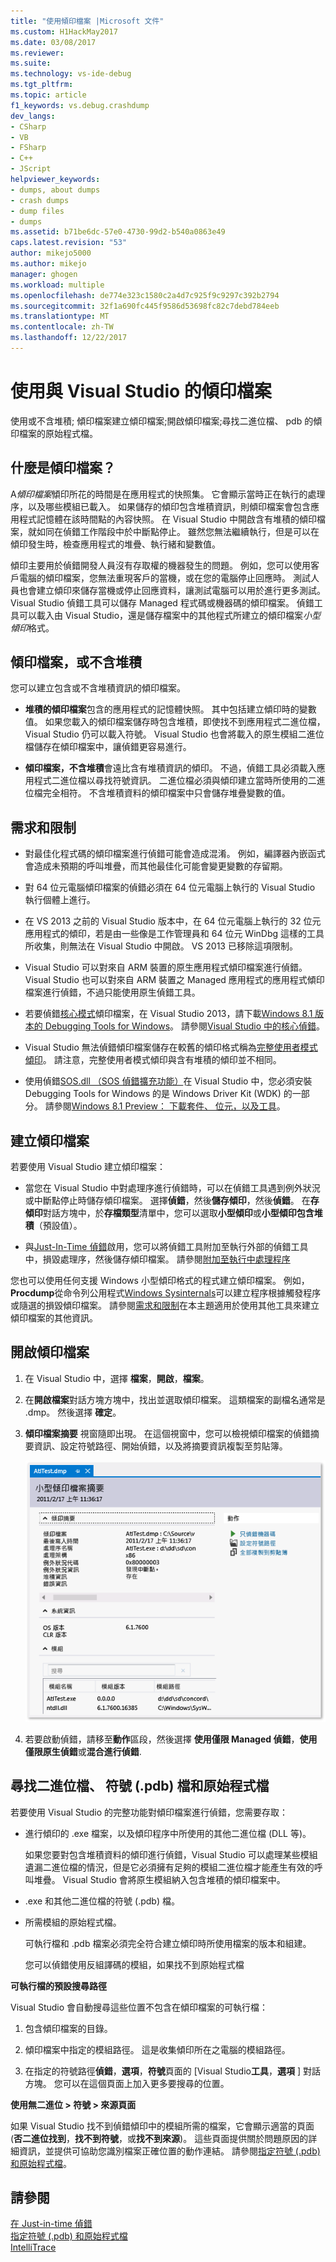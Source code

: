 ```yaml
---
title: "使用傾印檔案 |Microsoft 文件"
ms.custom: H1HackMay2017
ms.date: 03/08/2017
ms.reviewer: 
ms.suite: 
ms.technology: vs-ide-debug
ms.tgt_pltfrm: 
ms.topic: article
f1_keywords: vs.debug.crashdump
dev_langs:
- CSharp
- VB
- FSharp
- C++
- JScript
helpviewer_keywords:
- dumps, about dumps
- crash dumps
- dump files
- dumps
ms.assetid: b71be6dc-57e0-4730-99d2-b540a0863e49
caps.latest.revision: "53"
author: mikejo5000
ms.author: mikejo
manager: ghogen
ms.workload: multiple
ms.openlocfilehash: de774e323c1580c2a4d7c925f9c9297c392b2794
ms.sourcegitcommit: 32f1a690fc445f9586d53698fc82c7debd784eeb
ms.translationtype: MT
ms.contentlocale: zh-TW
ms.lasthandoff: 12/22/2017
---
```

# <a name="use-dump-files-with-visual-studio"></a>使用與 Visual Studio 的傾印檔案
使用或不含堆積; 傾印檔案建立傾印檔案;開啟傾印檔案;尋找二進位檔、 pdb 的傾印檔案的原始程式檔。
  
##  <a name="BKMK_What_is_a_dump_file_"></a>什麼是傾印檔案？  
 A*傾印檔案*傾印所花的時間是在應用程式的快照集。 它會顯示當時正在執行的處理序，以及哪些模組已載入。 如果儲存的傾印包含堆積資訊，則傾印檔案會包含應用程式記憶體在該時間點的內容快照。 在 Visual Studio 中開啟含有堆積的傾印檔案，就如同在偵錯工作階段中於中斷點停止。 雖然您無法繼續執行，但是可以在傾印發生時，檢查應用程式的堆疊、執行緒和變數值。  
  
 傾印主要用於偵錯開發人員沒有存取權的機器發生的問題。 例如，您可以使用客戶電腦的傾印檔案，您無法重現客戶的當機，或在您的電腦停止回應時。 測試人員也會建立傾印來儲存當機或停止回應資料，讓測試電腦可以用於進行更多測試。 Visual Studio 偵錯工具可以儲存 Managed 程式碼或機器碼的傾印檔案。 偵錯工具可以載入由 Visual Studio，還是儲存檔案中的其他程式所建立的傾印檔案*小型傾印*格式。  
  
##  <a name="BKMK_Dump_files__with_or_without_heaps"></a>傾印檔案，或不含堆積  
 您可以建立包含或不含堆積資訊的傾印檔案。  
  
-   **堆積的傾印檔案**包含的應用程式的記憶體快照。 其中包括建立傾印時的變數值。 如果您載入的傾印檔案儲存時包含堆積，即使找不到應用程式二進位檔，Visual Studio 仍可以載入符號。 Visual Studio 也會將載入的原生模組二進位檔儲存在傾印檔案中，讓偵錯更容易進行。  
  
-   **傾印檔案，不含堆積**會遠比含有堆積資訊的傾印。 不過，偵錯工具必須載入應用程式二進位檔以尋找符號資訊。 二進位檔必須與傾印建立當時所使用的二進位檔完全相符。 不含堆積資料的傾印檔案中只會儲存堆疊變數的值。  
  
##  <a name="BKMK_Requirements_and_limitations"></a>需求和限制  
  
-   對最佳化程式碼的傾印檔案進行偵錯可能會造成混淆。 例如，編譯器內嵌函式會造成未預期的呼叫堆疊，而其他最佳化可能會變更變數的存留期。  
  
-   對 64 位元電腦傾印檔案的偵錯必須在 64 位元電腦上執行的 Visual Studio 執行個體上進行。  
  
-   在 VS 2013 之前的 Visual Studio 版本中，在 64 位元電腦上執行的 32 位元應用程式的傾印，若是由一些像是工作管理員和 64 位元 WinDbg 這樣的工具所收集，則無法在 Visual Studio 中開啟。 VS 2013 已移除這項限制。  
  
-   Visual Studio 可以對來自 ARM 裝置的原生應用程式傾印檔案進行偵錯。 Visual Studio 也可以對來自 ARM 裝置之 Managed 應用程式的應用程式傾印檔案進行偵錯，不過只能使用原生偵錯工具。  
  
-   若要偵錯[核心模式](http://msdn.microsoft.com/library/windows/hardware/ff551880.aspx)傾印檔案，在 Visual Studio 2013，請下載[Windows 8.1 版本的 Debugging Tools for Windows](http://msdn.microsoft.com/windows/hardware/gg463009)。 請參閱[Visual Studio 中的核心偵錯](http://msdn.microsoft.com/library/windows/hardware/jj149675.aspx)。  
  
-   Visual Studio 無法偵錯傾印檔案儲存在較舊的傾印格式稱為[完整使用者模式傾印](http://msdn.microsoft.com/library/windows/hardware/ff545506.aspx)。 請注意，完整使用者模式傾印與含有堆積的傾印並不相同。  
  
-   使用偵錯[SOS.dll （SOS 偵錯擴充功能）](/dotnet/framework/tools/sos-dll-sos-debugging-extension)在 Visual Studio 中，您必須安裝 Debugging Tools for Windows 的是 Windows Driver Kit (WDK) 的一部分。 請參閱[Windows 8.1 Preview： 下載套件、 位元，以及工具](http://msdn.microsoft.com/library/windows/hardware/bg127147.aspx)。  
  
##  <a name="BKMK_Create_a_dump_file"></a>建立傾印檔案  
 若要使用 Visual Studio 建立傾印檔案：  
  
-   當您在 Visual Studio 中對處理序進行偵錯時，可以在偵錯工具遇到例外狀況或中斷點停止時儲存傾印檔案。 選擇**偵錯**，然後**儲存傾印**，然後**偵錯**。 在**存傾印**對話方塊中，於**存檔類型**清單中，您可以選取**小型傾印**或**小型傾印包含堆積**（預設值）。  
  
-   與[Just-In-Time 偵錯](../debugger/just-in-time-debugging-in-visual-studio.md)啟用，您可以將偵錯工具附加至執行外部的偵錯工具中，損毀處理序，然後儲存傾印檔案。 請參閱[附加至執行中處理程序](../debugger/attach-to-running-processes-with-the-visual-studio-debugger.md)  
  
 您也可以使用任何支援 Windows 小型傾印格式的程式建立傾印檔案。 例如， **Procdump**從命令列公用程式[Windows Sysinternals](http://technet.microsoft.com/sysinternals/default)可以建立程序根據觸發程序或隨選的損毀傾印檔案。 請參閱[需求和限制](../debugger/using-dump-files.md#BKMK_Requirements_and_limitations)在本主題適用於使用其他工具來建立傾印檔案的其他資訊。 
  
##  <a name="BKMK_Open_a_dump_file"></a>開啟傾印檔案  
  
1.  在 Visual Studio 中，選擇 **檔案**，**開啟**，**檔案**。  
  
2.  在**開啟檔案**對話方塊方塊中，找出並選取傾印檔案。 這類檔案的副檔名通常是 .dmp。 然後選擇 **確定**。  
  
3.  **傾印檔案摘要** 視窗隨即出現。 在這個視窗中，您可以檢視傾印檔案的偵錯摘要資訊、設定符號路徑、開始偵錯，以及將摘要資訊複製至剪貼簿。  
  
     ![小型傾印摘要頁面](../debugger/media/dbg_dump_summarypage.png "DBG_DUMP_SummaryPage")  
  
4.  若要啟動偵錯，請移至**動作**區段，然後選擇 **使用僅限 Managed 偵錯**，**使用僅限原生偵錯**或**混合進行偵錯**.  
  
##  <a name="BKMK_Find_binaries__symbol___pdb__files__and_source_files"></a>尋找二進位檔、 符號 (.pdb) 檔和原始程式檔  
 若要使用 Visual Studio 的完整功能對傾印檔案進行偵錯，您需要存取：  
  
-   進行傾印的 .exe 檔案，以及傾印程序中所使用的其他二進位檔 (DLL 等)。  
  
     如果您要對包含堆積資料的傾印進行偵錯，Visual Studio 可以處理某些模組遺漏二進位檔的情況，但是它必須擁有足夠的模組二進位檔才能產生有效的呼叫堆疊。 Visual Studio 會將原生模組納入包含堆積的傾印檔案中。  
  
-   .exe 和其他二進位檔的符號 (.pdb) 檔。  
  
-   所需模組的原始程式檔。  
  
     可執行檔和 .pdb 檔案必須完全符合建立傾印時所使用檔案的版本和組建。  
  
     您可以偵錯使用反組譯碼的模組，如果找不到原始程式檔  
  
 **可執行檔的預設搜尋路徑**  
  
 Visual Studio 會自動搜尋這些位置不包含在傾印檔案的可執行檔：  
  
1.  包含傾印檔案的目錄。  
  
2.  傾印檔案中指定的模組路徑。 這是收集傾印所在之電腦的模組路徑。  
  
3.  在指定的符號路徑**偵錯**，**選項**，**符號**頁面的 [Visual Studio**工具**，**選項** ] 對話方塊。 您可以在這個頁面上加入更多要搜尋的位置。  
  
 **使用無二進位 > 符號 > 來源頁面**  
  
 如果 Visual Studio 找不到偵錯傾印中的模組所需的檔案，它會顯示適當的頁面 (**否二進位找到**，**找不到符號**，或**找不到來源**)。 這些頁面提供關於問題原因的詳細資訊，並提供可協助您識別檔案正確位置的動作連結。 請參閱[指定符號 (.pdb) 和原始程式檔](../debugger/specify-symbol-dot-pdb-and-source-files-in-the-visual-studio-debugger.md)。  
  
## <a name="see-also"></a>請參閱  
 [在 Just-in-time 偵錯](../debugger/just-in-time-debugging-in-visual-studio.md)   
 [指定符號 (.pdb) 和原始程式檔](../debugger/specify-symbol-dot-pdb-and-source-files-in-the-visual-studio-debugger.md)   
 [IntelliTrace](../debugger/intellitrace.md)